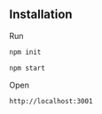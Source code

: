 ## Installation

Run

```bash
npm init
```

```bash
npm start
```
Open
```bash
http://localhost:3001
```